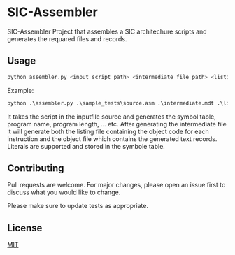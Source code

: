 # SIC-Assembler

SIC-Assembler Project that assembles a SIC architechure scripts and generates the requared files and records.
## Usage

```bash
python assembler.py <input script path> <intermediate file path> <listing file path> <object file path>
```
Example: 
```python
python .\assembler.py .\sample_tests\source.asm .\intermediate.mdt .\listing.lst .\object_file.obj
```


It takes the script in the inputfile source and generates the symbol table, program name, program length, ... etc.
After generating the intermediate file it will generate both the listing file containing the object code for each instruction and the object file which contains the generated text records.
Literals are supported and stored in the symbole table.


## Contributing
Pull requests are welcome. For major changes, please open an issue first to discuss what you would like to change.

Please make sure to update tests as appropriate.


## License

[MIT](https://choosealicense.com/licenses/mit/)
